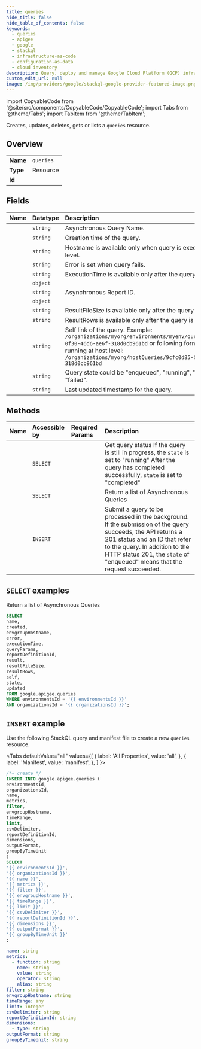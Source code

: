 ```yaml
---
title: queries
hide_title: false
hide_table_of_contents: false
keywords:
  - queries
  - apigee
  - google
  - stackql
  - infrastructure-as-code
  - configuration-as-data
  - cloud inventory
description: Query, deploy and manage Google Cloud Platform (GCP) infrastructure and resources using SQL
custom_edit_url: null
image: /img/providers/google/stackql-google-provider-featured-image.png
---
```


import CopyableCode from '@site/src/components/CopyableCode/CopyableCode';
import Tabs from '@theme/Tabs';
import TabItem from '@theme/TabItem';

Creates, updates, deletes, gets or lists a <code>queries</code> resource.

## Overview
<table><tbody>
<tr><td><b>Name</b></td><td><code>queries</code></td></tr>
<tr><td><b>Type</b></td><td>Resource</td></tr>
<tr><td><b>Id</b></td><td><CopyableCode code="google.apigee.queries" /></td></tr>
</tbody></table>

## Fields
| Name | Datatype | Description |
|:-----|:---------|:------------|
| <CopyableCode code="name" /> | `string` | Asynchronous Query Name. |
| <CopyableCode code="created" /> | `string` | Creation time of the query. |
| <CopyableCode code="envgroupHostname" /> | `string` | Hostname is available only when query is executed at host level. |
| <CopyableCode code="error" /> | `string` | Error is set when query fails. |
| <CopyableCode code="executionTime" /> | `string` | ExecutionTime is available only after the query is completed. |
| <CopyableCode code="queryParams" /> | `object` |  |
| <CopyableCode code="reportDefinitionId" /> | `string` | Asynchronous Report ID. |
| <CopyableCode code="result" /> | `object` |  |
| <CopyableCode code="resultFileSize" /> | `string` | ResultFileSize is available only after the query is completed. |
| <CopyableCode code="resultRows" /> | `string` | ResultRows is available only after the query is completed. |
| <CopyableCode code="self" /> | `string` | Self link of the query. Example: `/organizations/myorg/environments/myenv/queries/9cfc0d85-0f30-46d6-ae6f-318d0cb961bd` or following format if query is running at host level: `/organizations/myorg/hostQueries/9cfc0d85-0f30-46d6-ae6f-318d0cb961bd` |
| <CopyableCode code="state" /> | `string` | Query state could be "enqueued", "running", "completed", "failed". |
| <CopyableCode code="updated" /> | `string` | Last updated timestamp for the query. |

## Methods
| Name | Accessible by | Required Params | Description |
|:-----|:--------------|:----------------|:------------|
| <CopyableCode code="organizations_environments_queries_get" /> | `SELECT` | <CopyableCode code="environmentsId, organizationsId, queriesId" /> | Get query status If the query is still in progress, the `state` is set to "running" After the query has completed successfully, `state` is set to "completed" |
| <CopyableCode code="organizations_environments_queries_list" /> | `SELECT` | <CopyableCode code="environmentsId, organizationsId" /> | Return a list of Asynchronous Queries |
| <CopyableCode code="organizations_environments_queries_create" /> | `INSERT` | <CopyableCode code="environmentsId, organizationsId" /> | Submit a query to be processed in the background. If the submission of the query succeeds, the API returns a 201 status and an ID that refer to the query. In addition to the HTTP status 201, the `state` of "enqueued" means that the request succeeded. |

## `SELECT` examples

Return a list of Asynchronous Queries

```sql
SELECT
name,
created,
envgroupHostname,
error,
executionTime,
queryParams,
reportDefinitionId,
result,
resultFileSize,
resultRows,
self,
state,
updated
FROM google.apigee.queries
WHERE environmentsId = '{{ environmentsId }}'
AND organizationsId = '{{ organizationsId }}'; 
```

## `INSERT` example

Use the following StackQL query and manifest file to create a new <code>queries</code> resource.

<Tabs
    defaultValue="all"
    values={[
        { label: 'All Properties', value: 'all', },
        { label: 'Manifest', value: 'manifest', },
    ]
}>
<TabItem value="all">

```sql
/*+ create */
INSERT INTO google.apigee.queries (
environmentsId,
organizationsId,
name,
metrics,
filter,
envgroupHostname,
timeRange,
limit,
csvDelimiter,
reportDefinitionId,
dimensions,
outputFormat,
groupByTimeUnit
)
SELECT 
'{{ environmentsId }}',
'{{ organizationsId }}',
'{{ name }}',
'{{ metrics }}',
'{{ filter }}',
'{{ envgroupHostname }}',
'{{ timeRange }}',
'{{ limit }}',
'{{ csvDelimiter }}',
'{{ reportDefinitionId }}',
'{{ dimensions }}',
'{{ outputFormat }}',
'{{ groupByTimeUnit }}'
;
```
</TabItem>
<TabItem value="manifest">

```yaml
name: string
metrics:
  - function: string
    name: string
    value: string
    operator: string
    alias: string
filter: string
envgroupHostname: string
timeRange: any
limit: integer
csvDelimiter: string
reportDefinitionId: string
dimensions:
  - type: string
outputFormat: string
groupByTimeUnit: string

```
</TabItem>
</Tabs>
